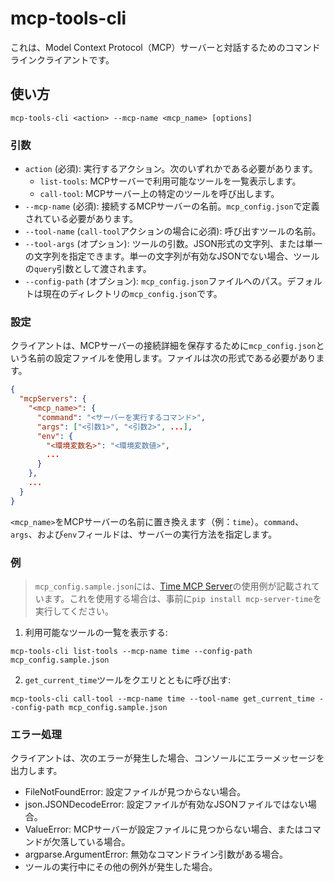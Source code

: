 # mcp-tools-cli

これは、Model Context Protocol（MCP）サーバーと対話するためのコマンドラインクライアントです。

## 使い方

```
mcp-tools-cli <action> --mcp-name <mcp_name> [options]
```

### 引数

*   `action` (必須): 実行するアクション。次のいずれかである必要があります。
    *   `list-tools`: MCPサーバーで利用可能なツールを一覧表示します。
    *   `call-tool`: MCPサーバー上の特定のツールを呼び出します。
*   `--mcp-name` (必須): 接続するMCPサーバーの名前。`mcp_config.json`で定義されている必要があります。
*   `--tool-name` (`call-tool`アクションの場合に必須): 呼び出すツールの名前。
*   `--tool-args` (オプション): ツールの引数。JSON形式の文字列、または単一の文字列を指定できます。単一の文字列が有効なJSONでない場合、ツールの`query`引数として渡されます。
*   `--config-path` (オプション): `mcp_config.json`ファイルへのパス。デフォルトは現在のディレクトリの`mcp_config.json`です。

### 設定

クライアントは、MCPサーバーの接続詳細を保存するために`mcp_config.json`という名前の設定ファイルを使用します。ファイルは次の形式である必要があります。

```json
{
  "mcpServers": {
    "<mcp_name>": {
      "command": "<サーバーを実行するコマンド>",
      "args": ["<引数1>", "<引数2>", ...],
      "env": {
        "<環境変数名>": "<環境変数値>",
        ...
      }
    },
    ...
  }
}
```

`<mcp_name>`をMCPサーバーの名前に置き換えます（例：`time`）。`command`、`args`、および`env`フィールドは、サーバーの実行方法を指定します。

### 例

> `mcp_config.sample.json`には、[Time MCP Server](https://github.com/modelcontextprotocol/servers/tree/main/src/time)の使用例が記載されています。これを使用する場合は、事前に`pip install mcp-server-time`を実行してください。

1.  利用可能なツールの一覧を表示する:

```
mcp-tools-cli list-tools --mcp-name time --config-path mcp_config.sample.json
```

2.  `get_current_time`ツールをクエリとともに呼び出す:

```
mcp-tools-cli call-tool --mcp-name time --tool-name get_current_time --config-path mcp_config.sample.json
```

### エラー処理

クライアントは、次のエラーが発生した場合、コンソールにエラーメッセージを出力します。

*   FileNotFoundError: 設定ファイルが見つからない場合。
*   json.JSONDecodeError: 設定ファイルが有効なJSONファイルではない場合。
*   ValueError: MCPサーバーが設定ファイルに見つからない場合、またはコマンドが欠落している場合。
*   argparse.ArgumentError: 無効なコマンドライン引数がある場合。
*   ツールの実行中にその他の例外が発生した場合。
